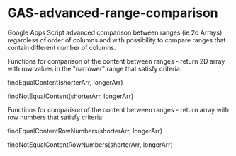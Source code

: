 # GAS-advanced-range-comparison


Google Apps Script advanced comparison between ranges (ie 2d Arrays) regardless of order of columns and with possibility to compare ranges that contain different number of columns.



Functions for comparison of the content between ranges - return 2D array with row values in the "narrower" range that satisfy criteria:

findEqualContent(shorterArr, longerArr)

findNotEqualContent(shorterArr, longerArr)



Functions for comparison of the content between ranges - return array with row numbers that satisfy criteria:

findEqualContentRowNumbers(shorterArr, longerArr)

findNotEqualContentRowNumbers(shorterArr, longerArr)
